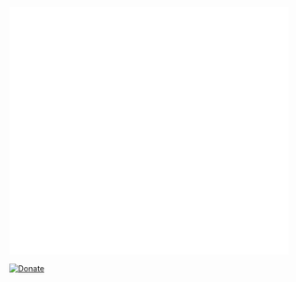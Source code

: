 <p>
  <img src="github-metrics.svg" alt="Miezhiko"/>
</p>

<p>
  <a href="https://donate.qiwi.com/payin/Miezhiko">
    <img src="https://github.com/Miezhiko/Miezhiko/assets/38455533/c2480eec-adde-45c7-bff6-e2b45b0addac" alt="Donate"/>
  </a>
</p>
